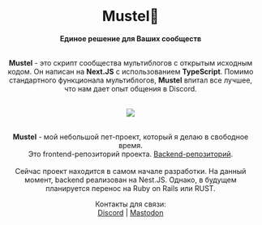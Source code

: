 <div align="center">
  <br>
  <h1>Mustel🌱</h1>
  <strong>Единое решение для Ваших сообществ</strong>
  <br/>
  <br/>
   <p align="center">
   <strong>Mustel</strong> - это скрипт сообщества мультиблогов с открытым исходным кодом. Он написан на <strong>Next.JS</strong> с использованием <strong>TypeScript</strong>. Помимо стандартного функционала мультиблогов, <strong>Mustel</strong> впитал все лучшее, что нам дает опыт общения в Discord.
  </p>
  <br/>
  <img src="https://cdn.discordapp.com/attachments/625424257672937472/1173345925603807324/firsttest.png?ex=65639e8c&is=6551298c&hm=aae86fc0dfce8dcd6dff56e660a2760b529e717c1f63b2a0e0b1ee0bc53f92ab&">
  <br/>
  <br/>
  <p align="center">
  <strong>Mustel</strong> - мой небольшой пет-проект, который я делаю в свободное время.
   <br/>
   Это frontend-репозиторий проекта. <a href='https://github.com/nimscore/mustel'>Backend-репозиторий</a>.
   <br/>
   <br/>
   Сейчас проект находится в самом начале разработки. На данный момент, backend реализован на Nest.JS. Однако, в будущем планируется перенос на Ruby on Rails или RUST.
  </p>
  <p align="center">
  Контакты для связи:
  <br/>
  <a href='https://discord.com/users/.nims/'>Discord</a> | <a href='https://sudoers.pro/@nims'>Mastodon</a>
  </p>
</div>
<br>
